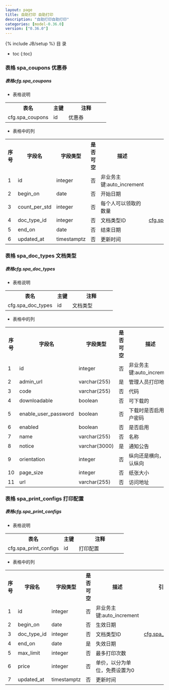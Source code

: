 ```yaml
---
layout: page
title: 自助打印 自助打印
description: "自助打印自助打印"
categories: [model-0.36.0]
version: ["0.36.0"]
---
```

{% include JB/setup %}
 目  录

* toc
{:toc}



### 表格 spa_coupons 优惠券
<div class="card card-info">
  <div class="card-header"><h5 id="table_cfg.spa_coupons">表格cfg.spa_coupons</h5></div>
  <div class="card-body">
<ul>
  <li>表格说明</li>
</ul>

<table class="table table-bordered table-striped table-condensed ">
<tr><th class="info_header">表名</th><th class="info_header">主键</th><th class="info_header" style="width:40%">注释</th>  </tr>
<tr><td>cfg.spa_coupons</td><td>id</td><td>优惠券</td>  </tr>
</table>
<ul>
  <li>表格中的列</li>
</ul>
<table class="table table-bordered table-striped table-condensed">
<tr><th class="info_header text-center">序号</th><th class="info_header">字段名</th><th class="info_header">字段类型</th><th class="info_header text-center">是否可空</th><th class="info_header">描述</th><th class="info_header">引用表</th>  </tr>
<tr><td class="text-center">1</td><td>id</td><td>integer</td><td class="text-center">否</td><td>非业务主键:auto_increment</td><td></td>  </tr>
<tr><td class="text-center">2</td><td>begin_on</td><td>date</td><td class="text-center">否</td><td>开始日期</td><td></td>  </tr>
<tr><td class="text-center">3</td><td>count_per_std</td><td>integer</td><td class="text-center">否</td><td>每个人可以领取的数量</td><td></td>  </tr>
<tr><td class="text-center">4</td><td>doc_type_id</td><td>integer</td><td class="text-center">否</td><td>文档类型ID</td><td>            <a href="/model/cfg/spa.config/all.html#表格-spa_doc_types-文档类型">cfg.spa_doc_types</a>
</td>  </tr>
<tr><td class="text-center">5</td><td>end_on</td><td>date</td><td class="text-center">否</td><td>结束日期</td><td></td>  </tr>
<tr><td class="text-center">6</td><td>updated_at</td><td>timestamptz</td><td class="text-center">否</td><td>更新时间</td><td></td>  </tr>
</table>


  </div>
</div>

### 表格 spa_doc_types 文档类型
<div class="card card-info">
  <div class="card-header"><h5 id="table_cfg.spa_doc_types">表格cfg.spa_doc_types</h5></div>
  <div class="card-body">
<ul>
  <li>表格说明</li>
</ul>

<table class="table table-bordered table-striped table-condensed ">
<tr><th class="info_header">表名</th><th class="info_header">主键</th><th class="info_header" style="width:40%">注释</th>  </tr>
<tr><td>cfg.spa_doc_types</td><td>id</td><td>文档类型</td>  </tr>
</table>
<ul>
  <li>表格中的列</li>
</ul>
<table class="table table-bordered table-striped table-condensed">
<tr><th class="info_header text-center">序号</th><th class="info_header">字段名</th><th class="info_header">字段类型</th><th class="info_header text-center">是否可空</th><th class="info_header">描述</th><th class="info_header">引用表</th>  </tr>
<tr><td class="text-center">1</td><td>id</td><td>integer</td><td class="text-center">否</td><td>非业务主键:auto_increment</td><td></td>  </tr>
<tr><td class="text-center">2</td><td>admin_url</td><td>varchar(255)</td><td class="text-center">是</td><td>管理人员打印地址</td><td></td>  </tr>
<tr><td class="text-center">3</td><td>code</td><td>varchar(255)</td><td class="text-center">否</td><td>代码</td><td></td>  </tr>
<tr><td class="text-center">4</td><td>downloadable</td><td>boolean</td><td class="text-center">否</td><td>可下载的</td><td></td>  </tr>
<tr><td class="text-center">5</td><td>enable_user_password</td><td>boolean</td><td class="text-center">否</td><td>下载时是否启用用户密码</td><td></td>  </tr>
<tr><td class="text-center">6</td><td>enabled</td><td>boolean</td><td class="text-center">否</td><td>是否启用</td><td></td>  </tr>
<tr><td class="text-center">7</td><td>name</td><td>varchar(255)</td><td class="text-center">否</td><td>名称</td><td></td>  </tr>
<tr><td class="text-center">8</td><td>notice</td><td>varchar(3000)</td><td class="text-center">是</td><td>通知公告</td><td></td>  </tr>
<tr><td class="text-center">9</td><td>orientation</td><td>integer</td><td class="text-center">否</td><td>纵向还是横向，默认纵向</td><td></td>  </tr>
<tr><td class="text-center">10</td><td>page_size</td><td>integer</td><td class="text-center">否</td><td>纸张大小</td><td></td>  </tr>
<tr><td class="text-center">11</td><td>url</td><td>varchar(255)</td><td class="text-center">否</td><td>访问地址</td><td></td>  </tr>
</table>


  </div>
</div>

### 表格 spa_print_configs 打印配置
<div class="card card-info">
  <div class="card-header"><h5 id="table_cfg.spa_print_configs">表格cfg.spa_print_configs</h5></div>
  <div class="card-body">
<ul>
  <li>表格说明</li>
</ul>

<table class="table table-bordered table-striped table-condensed ">
<tr><th class="info_header">表名</th><th class="info_header">主键</th><th class="info_header" style="width:40%">注释</th>  </tr>
<tr><td>cfg.spa_print_configs</td><td>id</td><td>打印配置</td>  </tr>
</table>
<ul>
  <li>表格中的列</li>
</ul>
<table class="table table-bordered table-striped table-condensed">
<tr><th class="info_header text-center">序号</th><th class="info_header">字段名</th><th class="info_header">字段类型</th><th class="info_header text-center">是否可空</th><th class="info_header">描述</th><th class="info_header">引用表</th>  </tr>
<tr><td class="text-center">1</td><td>id</td><td>integer</td><td class="text-center">否</td><td>非业务主键:auto_increment</td><td></td>  </tr>
<tr><td class="text-center">2</td><td>begin_on</td><td>date</td><td class="text-center">否</td><td>生效日期</td><td></td>  </tr>
<tr><td class="text-center">3</td><td>doc_type_id</td><td>integer</td><td class="text-center">否</td><td>文档类型ID</td><td>            <a href="/model/cfg/spa.config/all.html#表格-spa_doc_types-文档类型">cfg.spa_doc_types</a>
</td>  </tr>
<tr><td class="text-center">4</td><td>end_on</td><td>date</td><td class="text-center">是</td><td>失效日期</td><td></td>  </tr>
<tr><td class="text-center">5</td><td>max_limit</td><td>integer</td><td class="text-center">否</td><td>最多打印次数</td><td></td>  </tr>
<tr><td class="text-center">6</td><td>price</td><td>integer</td><td class="text-center">否</td><td>单价，以分为单位，免费设置为0</td><td></td>  </tr>
<tr><td class="text-center">7</td><td>updated_at</td><td>timestamptz</td><td class="text-center">否</td><td>更新时间</td><td></td>  </tr>
</table>


  </div>
</div>
